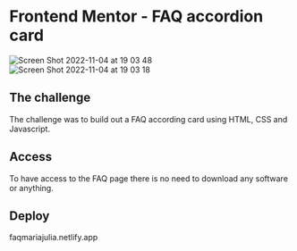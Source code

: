 # Frontend Mentor - FAQ accordion card
![Screen Shot 2022-11-04 at 19 03 48](https://user-images.githubusercontent.com/115854249/200081998-84a7865b-1375-44e5-948d-859f1e5b0650.png)
![Screen Shot 2022-11-04 at 19 03 18](https://user-images.githubusercontent.com/115854249/200082002-ced91652-9773-47f6-a446-f2453f5219b3.png)

## The challenge

The challenge was to build out a FAQ according card using HTML, CSS and Javascript.

## Access

To have access to the FAQ page there is no need to download any software or anything. 

## Deploy
faqmariajulia.netlify.app


